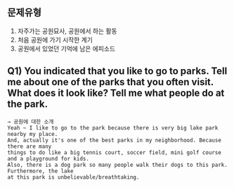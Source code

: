 ## 문제유형
1. 자주가는 공원묘사, 공원에서 하는 활동
2. 처음 공원에 가기 시작한 계기
3. 공원에서 있었던 기억에 남은 에피소드

## __Q1) You indicated that you like to go to parks. Tell me about one of the parks that you often visit. What does it look like? Tell me what people do at the park.__  
```
→ 공원에 대한 소개  
Yeah ~ I like to go to the park because there is very big lake park nearby my place.  
And, actually it's one of the best parks in my neighborhood. Because there are many 
things to do like a big tennis court, soccer field, mini golf course and a playground for kids.  
Also, there is a dog park so many people walk their dogs to this park. Furthermore, the lake 
at this park is unbelievable/breathtaking.
```
